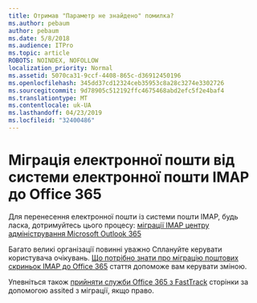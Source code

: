 ```yaml
---
title: Отримав "Параметр не знайдено" помилка?
ms.author: pebaum
author: pebaum
ms.date: 5/8/2018
ms.audience: ITPro
ms.topic: article
ROBOTS: NOINDEX, NOFOLLOW
localization_priority: Normal
ms.assetid: 5070ca31-9ccf-4408-865c-d36912450196
ms.openlocfilehash: 345dd37cd12324ceb35953c8a28c3274e3302726
ms.sourcegitcommit: 9d78905c512192ffc4675468abd2efc5f2e4baf4
ms.translationtype: MT
ms.contentlocale: uk-UA
ms.lasthandoff: 04/23/2019
ms.locfileid: "32400486"
---
```

# <a name="migrating-email-from-imap-email-system-to-office-365"></a>Міграція електронної пошти від системи електронної пошти IMAP до Office 365

Для перенесення електронної пошти із системи пошти IMAP, будь ласка, дотримуйтесь цього процесу: [міграції IMAP центру адміністрування Microsoft Outlook 365](https://support.office.com/article/4682f2e4-f720-4868-91ab-207f5b0c325d)
  
Багато великі організації повинні уважно Сплануйте керувати користувача очікувань. [Що потрібно знати про міграцію поштових скриньок IMAP до Office 365](https://docs.microsoft.com/en-us/Exchange/mailbox-migration/migrating-imap-mailboxes/migrating-imap-mailboxes) стаття допоможе вам керувати зміною. 

Упевніться також [прийняти служби Office 365 з FastTrack](https://www.microsoft.com/fasttrack/microsoft-365/office-365) сторінки за допомогою assited з міграції, якщо право.
  

